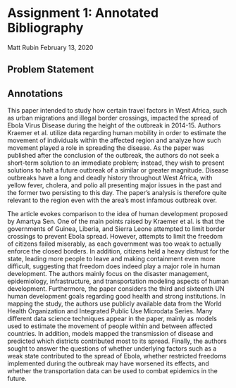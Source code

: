 # Assignment 1: Annotated Bibliography
Matt Rubin
February 13, 2020

## Problem Statement

## Annotations

This paper intended to study how certain travel factors in West Africa, such as urban migrations and illegal border crossings, impacted the spread of Ebola Virus Disease during the height of the outbreak in 2014-15. Authors Kraemer et al. utilize data regarding human mobility in order to estimate the movement of individuals within the affected region and analyze how such movement played a role in spreading the disease. As the paper was published after the conclusion of the outbreak, the authors do not seek a short-term solution to an immediate problem; instead, they wish to present solutions to halt a future outbreak of a similar or greater magnitude. Disease outbreaks have a long and deadly history throughout West Africa, with yellow fever, cholera, and polio all presenting major issues in the past and the former two persisting to this day. The paper’s analysis is therefore quite relevant to the region even with the area’s most infamous outbreak over.
	
The article evokes comparison to the idea of human development proposed by Amartya Sen. One of the main points raised by Kraemer et al. is that the governments of Guinea, Liberia, and Sierra Leone attempted to limit border crossings to prevent Ebola spread. However, attempts to limit the freedom of citizens failed miserably, as each government was too weak to actually enforce the closed borders. In addition, citizens held a heavy distrust for the state, leading more people to leave and making containment even more difficult, suggesting that freedom does indeed play a major role in human development. The authors mainly focus on the disaster management, epidemiology, infrastructure, and transportation modeling aspects of human development. Furthermore, the paper considers the third and sixteenth UN human development goals regarding good health and strong institutions. In mapping the study, the authors use publicly available data from the World Health Organization and Integrated Public Use Microdata Series. Many different data science techniques appear in the paper, mainly as models used to estimate the movement of people within and between affected countries. In addition, models mapped the transmission of disease and predicted which districts contributed most to its spread. Finally, the authors sought to answer the questions of whether underlying factors such as a weak state contributed to the spread of Ebola, whether restricted freedoms implemented during the outbreak may have worsened its effects, and whether the transportation data can be used to combat epidemics in the future.

